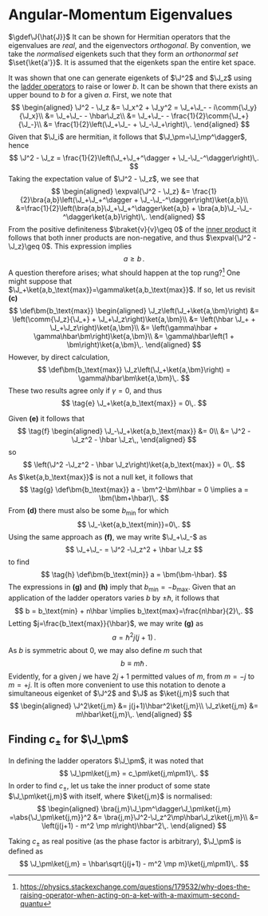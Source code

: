 Angular-Momentum Eigenvalues
============================
<!--  of $\J^2$ and $\J_z$ -->
$\gdef\J{\hat{J}}$
It can be shown for Hermitian operators that the eigenvalues are *real*, and the eigenvectors *orthogonal*. By convention, we take the *normalised* eigenkets such that they form an *orthonormal set* $\set{\ket{a'}}$. It is assumed that the eigenkets span the entire ket space.
<!-- TODO show that they span the space -->
It was shown that one can generate eigenkets of $\J^2$ and $\J_z$ using the [ladder operators](angular-momentum-ladder-operators.md) to raise or lower $b$. It can be shown that there exists an upper bound to $b$ for a given $a$. First, we note that
$$
\begin{aligned}
\J^2 - \J_z 
&= \J_x^2 + \J_y^2 = \J_+\J_- - i\comm{\J_y}{\J_x}\\
&= \J_+\J_- - \hbar\J_z\\
&= \J_+\J_- - \frac{1}{2}\comm{\J_+}{\J_-}\\
&= \frac{1}{2}\left(\J_+\J_- + \J_-\J_+\right)\,.
\end{aligned}
$$
Given that $\J_i$ are hermitian, it follows that $\J_\pm=\J_\mp^\dagger$, hence
$$
\J^2 - \J_z = \frac{1}{2}\left(\J_+\J_+^\dagger + \J_-\J_-^\dagger\right)\,.
$$
Taking the expectation value of $\J^2 - \J_z$, we see that
$$
\begin{aligned}
\expval{\J^2 - \J_z} 
&= \frac{1}{2}\bra{a,b}\left(\J_+\J_+^\dagger + \J_-\J_-^\dagger\right)\ket{a,b}\\
&=\frac{1}{2}\left(\bra{a,b}\J_+\J_+^\dagger\ket{a,b} + \bra{a,b}\J_-\J_-^\dagger\ket{a,b}\right)\,.
\end{aligned}
$$
From the positive definiteness $\braket{v}{v}\geq 0$ of the [inner product](../maths/linear-algebra/inner-product-space.md#The-Inner-Product) it follows that both inner products are non-negative, and thus $\expval{\J^2 - \J_z}\geq 0$. This expression implies 
$$
\tag{d}
a \geq b\,.
$$
A question therefore arises; what should happen at the top rung?[^1] One might suppose that $\J_+\ket{a,b_\text{max}}=\gamma\ket{a,b_\text{max}}$. If so, let us revisit **(c\)**
$$
\def\bm{b_\text{max}}
\begin{aligned}
\J_z\left(\J_+\ket{a,\bm}\right) 
&= \left(\comm{\J_z}{\J_+} + \J_+\J_z\right)\ket{a,\bm}\\
&= \left(\hbar \J_+ + \J_+\J_z\right)\ket{a,\bm}\\
&= \left(\gamma\hbar + \gamma\hbar\bm\right)\ket{a,\bm}\\
&= \gamma\hbar\left(1 + \bm\right)\ket{a,\bm}\,.
\end{aligned}
$$
However, by direct calculation,
$$
\def\bm{b_\text{max}}
\J_z\left(\J_+\ket{a,\bm}\right) = \gamma\hbar\bm\ket{a,\bm}\,.
$$
These two results agree only if $\gamma=0$, and thus 
$$
\tag{e}
\J_+\ket{a,b_\text{max}} = 0\,.
$$

Given **(e)** it follows that
$$
\tag{f}
\begin{aligned}
\J_-\J_+\ket{a,b_\text{max}} 
&= 0\\
&= \J^2 -\J_z^2 - \hbar \J_z\,,
\end{aligned}
$$
so 
$$
\left(\J^2 -\J_z^2 - \hbar \J_z\right)\ket{a,b_\text{max}} = 0\,.
$$
As $\ket{a,b_\text{max}}$ is not a null ket, it follows that 
$$
\tag{g}
\def\bm{b_\text{max}}
a - \bm^2-\bm\hbar = 0 \implies a = \bm(\bm+\hbar)\,.
$$
From **(d)** there must also be some $b_\text{min}$ for which 
$$
\J_-\ket{a,b_\text{min}}=0\,.
$$
Using the same approach as **(f)**, we may write $\J_+\J_-$ as 
$$
\J_+\J_- = \J^2 -\J_z^2 + \hbar \J_z
$$
to find
$$
\tag{h}
\def\bm{b_\text{min}}
a = \bm(\bm-\hbar).
$$
The expressions in **(g)** and **(h)** imply that $b_\text{min}=-b_\text{max}$. Given that an application of the ladder operators varies $b$ by $\pm\hbar$, it follows that 
$$
b = b_\text{min} + n\hbar \implies b_\text{max}=\frac{n\hbar}{2}\,.
$$
Letting $j=\frac{b_\text{max}}{\hbar}$, we may write **(g)** as
$$
a = \hbar^2j(j+1)\,.
$$
As $b$ is symmetric about $0$, we may also define $m$ such that 
$$
b \equiv m\hbar\,.
$$
Evidently, for a given $j$ we have $2j+1$ permitted values of $m$, from $m=-j$ to $m=+j$. It is often more convenient to use this notation to denote a simultaneous eigenket of $\J^2$ and $\J$ as $\ket{j,m}$ such that
$$
\begin{aligned}
\J^2\ket{j,m} &= j(j+1)\hbar^2\ket{j,m}\\
\J_z\ket{j,m} &= m\hbar\ket{j,m}\,.
\end{aligned}
$$

Finding $c_\pm$ for $\J_\pm$
-----------------------------
In defining the ladder operators $\J_\pm$, it was noted that 
$$
\J_\pm\ket{j,m} = c_\pm\ket{j,m\pm1}\,.
$$
In order to find $c_\pm$, let us take the inner product of some state $\J_\pm\ket{j,m}$ with itself, where $\ket{j,m}$ is normalised:
$$
\begin{aligned}
\bra{j,m}\J_\pm^\dagger\J_\pm\ket{j,m} =\abs{\J_\pm\ket{j,m}}^2
&= \bra{j,m}\J^2-\J_z^2\mp\hbar\J_z\ket{j,m}\\
&= \left(j(j+1) - m^2 \mp m\right)\hbar^2\,.
\end{aligned}
$$
<!-- TODO link to phase factor is arbitrary -->
Taking $c_\pm$ as real positive (as the phase factor is arbitrary), $\J_\pm$ is defined as
$$
\J_\pm\ket{j,m} = \hbar\sqrt{j(j+1) - m^2 \mp m}\ket{j,m\pm1}\,.
$$

[^1]: https://physics.stackexchange.com/questions/179532/why-does-the-raising-operator-when-acting-on-a-ket-with-a-maximum-second-quantu